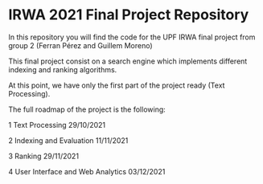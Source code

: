 # IRWA 2021 Final Project Repository

In this repository you will find the code for the UPF IRWA final project from group 2 (Ferran Pérez and Guillem Moreno)

This final project consist on a search engine which implements different indexing and ranking algorithms.

At this point, we have only the first part of the project ready (Text Processing).

The full roadmap of the project is the following:



1 Text Processing 29/10/2021

2 Indexing and Evaluation 11/11/2021

3 Ranking 29/11/2021

4 User Interface and Web Analytics 03/12/2021
